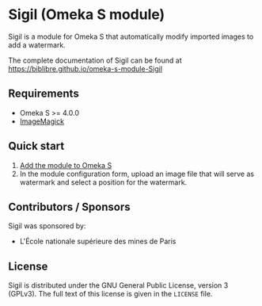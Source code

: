 # Sigil (Omeka S module)

Sigil is a module for Omeka S that automatically modify imported images to add
a watermark.

The complete documentation of Sigil can be found at
<https://biblibre.github.io/omeka-s-module-Sigil>

## Requirements

* Omeka S >= 4.0.0
* [ImageMagick](https://imagemagick.org/)

## Quick start

1. [Add the module to Omeka S](https://omeka.org/s/docs/user-manual/modules/#adding-modules-to-omeka-s)
2. In the module configuration form, upload an image file that will serve as
   watermark and select a position for the watermark.

## Contributors / Sponsors

Sigil was sponsored by:

* L'École nationale supérieure des mines de Paris

## License

Sigil is distributed under the GNU General Public License, version 3 (GPLv3).
The full text of this license is given in the `LICENSE` file.
